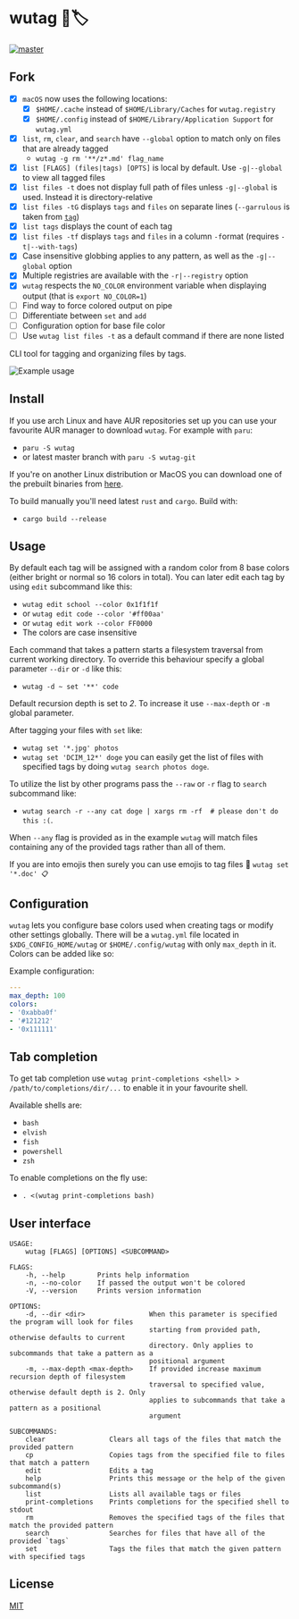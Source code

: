 # wutag 🔱🏷️
[![master](https://github.com/vv9k/wutag/actions/workflows/master.yml/badge.svg)](https://github.com/vv9k/wutag/actions/workflows/master.yml)

## Fork
* [x] `macOS` now uses the following locations:
    * [x] `$HOME/.cache` instead of `$HOME/Library/Caches` for `wutag.registry`
    * [x] `$HOME/.config` instead of `$HOME/Library/Application Support` for `wutag.yml`
* [x] `list`, `rm`, `clear`, and `search` have `--global` option to match only on files that are already tagged
    * `wutag -g rm '**/z*.md' flag_name`
* [x] `list [FLAGS] (files|tags) [OPTS]` is local by default. Use `-g|--global` to view all tagged files
* [x] `list files -t` does not display full path of files unless `-g|--global` is used. Instead it is directory-relative
* [x] `list files -tG` displays `tags` and `files` on separate lines (`--garrulous` is taken from [`tag`](https://github.com/jdbery/tag))
* [x] `list tags` displays the count of each tag
* [x] `list files -tf` displays `tags` and `files` in a column `-f`ormat (requires `-t|--with-tags`)
* [x] Case insensitive globbing applies to any pattern, as well as the `-g|--global` option
* [x] Multiple registries are available with the `-r|--registry` option
* [x] `wutag` respects the `NO_COLOR` environment variable when displaying output (that is `export NO_COLOR=1`)
* [ ] Find way to force colored output on pipe
* [ ] Differentiate between `set` and `add`
* [ ] Configuration option for base file color
* [ ] Use `wutag list files -t` as a default command if there are none listed

CLI tool for tagging and organizing files by tags.

![Example usage](https://github.com/vv9k/wutag/blob/master/static/usage.svg)

## Install

If you use arch Linux and have AUR repositories set up you can use your favourite AUR manager to download `wutag`. For example with `paru`:
 - `paru -S wutag`
 - or latest master branch with `paru -S wutag-git`

If you're on another Linux distribution or MacOS you can download one of the prebuilt binaries from [here](https://github.com/vv9k/wutag/releases).

To build manually you'll need latest `rust` and `cargo`. Build with:
 - `cargo build --release`

## Usage

By default each tag will be assigned with a random color from 8 base colors (either bright or normal so 16 colors in total). You can later edit each tag by using `edit` subcommand like this:
 - `wutag edit school --color 0x1f1f1f`
 - or `wutag edit code --color '#ff00aa'`
 - or `wutag edit work --color FF0000`
 - The colors are case insensitive

Each command that takes a pattern starts a filesystem traversal from current working directory. To override this
behaviour specify a global parameter `--dir` or `-d` like this:
 - `wutag -d ~ set '**' code`

Default recursion depth is set to *2*. To increase it use `--max-depth` or `-m` global parameter.

After tagging your files with `set` like:
 - `wutag set '*.jpg' photos`
 - `wutag set 'DCIM_12*' doge`
you can easily get the list of files with specified tags by doing `wutag search photos doge`.

To utilize the list by other programs pass the `--raw` or `-r` flag to `search` subcommand like:
 - `wutag search -r --any cat doge | xargs rm -rf  # please don't do this :(`.

When `--any` flag is provided as in the example `wutag` will match files containing any of the provided tags rather than all of them.

If you are into emojis then surely you can use emojis to tag files 🙂 ```wutag set '*.doc' 📋```

## Configuration

`wutag` lets you configure base colors used when creating tags or modify other settings globally.
There will be a `wutag.yml` file located in `$XDG_CONFIG_HOME/wutag` or `$HOME/.config/wutag` with only `max_depth` in it. Colors can be added like so:

Example configuration:
```yaml
---
max_depth: 100
colors:
- '0xabba0f'
- '#121212'
- '0x111111'
```

## Tab completion

To get tab completion use `wutag print-completions <shell> > /path/to/completions/dir/...` to enable it in your favourite shell.

Available shells are:
 - `bash`
 - `elvish`
 - `fish`
 - `powershell`
 - `zsh`

 To enable completions on the fly use:
 - `. <(wutag print-completions bash)`


## User interface
```
USAGE:
    wutag [FLAGS] [OPTIONS] <SUBCOMMAND>

FLAGS:
    -h, --help        Prints help information
    -n, --no-color    If passed the output won't be colored
    -V, --version     Prints version information

OPTIONS:
    -d, --dir <dir>                When this parameter is specified the program will look for files
                                   starting from provided path, otherwise defaults to current
                                   directory. Only applies to subcommands that take a pattern as a
                                   positional argument
    -m, --max-depth <max-depth>    If provided increase maximum recursion depth of filesystem
                                   traversal to specified value, otherwise default depth is 2. Only
                                   applies to subcommands that take a pattern as a positional
                                   argument

SUBCOMMANDS:
    clear                Clears all tags of the files that match the provided pattern
    cp                   Copies tags from the specified file to files that match a pattern
    edit                 Edits a tag
    help                 Prints this message or the help of the given subcommand(s)
    list                 Lists all available tags or files
    print-completions    Prints completions for the specified shell to stdout
    rm                   Removes the specified tags of the files that match the provided pattern
    search               Searches for files that have all of the provided `tags`
    set                  Tags the files that match the given pattern with specified tags
```

## License
[MIT](https://github.com/vv9k/wutag/blob/master/LICENSE)
